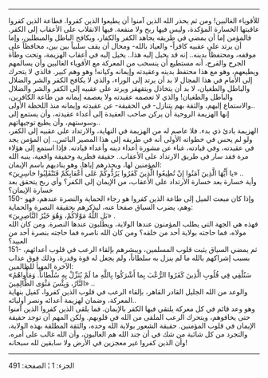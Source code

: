 ------------------------------------------------------------------------

للأقوياء الغالبين! ومن ثم يحذر الله الذين آمنوا أن يطيعوا الذين كفروا.
فطاعة الذين كفروا عاقبتها الخسارة المؤكدة، وليس فيها ربح ولا منفعة. فيها
الانقلاب على الأعقاب إلى الكفر. فالمؤمن إما أن يمضي في طريقه يجاهد الكفر
والكفار، ويكافح الباطل والمبطلين، وإما أن يرتد على عقبيه كافراً- والعياذ
بالله- ومحال أن يقف سلبياً بين بين، محافظاً على موقفه، ومحتفظاً بدينه.. إنه
قد يخيل إليه هذا.. يخيل إليه في أعقاب الهزيمة، وتحت وطأة الجرح والقرح،
أنه مستطيع أن ينسحب من المعركة مع الأقوياء الغالبين وأن يسالمهم ويطيعهم،
وهو مع هذا محتفظ بدينه وعقيدته وإيمانه وكيانه! وهو وهم كبير. فالذي لا
يتحرك إلى الأمام في هذا المجال لا بد أن يرتد إلى الوراء، والذي لا يكافح
الكفر والشر والضلال والباطل والطغيان، لا بد أن يتخاذل ويتقهقر ويرتد على
عقبيه إلى الكفر والشر والضلال والباطل والطغيان! والذي لا تعصمه عقيدته
ولا يعصمه إيمانه من طاعة الكافرين، والاستماع إليهم، والثقة بهم يتنازل-
في الحقيقة- عن عقيدته وإيمانه منذ اللحظة الأولى..  
إنها الهزيمة الروحية أن يركن صاحب العقيدة إلى أعداء عقيدته، وأن يستمع
إلى وسوستهم، وأن يطيع توجيهاتهم..  
الهزيمة بادئ ذي بدء. فلا عاصم له من الهزيمة في النهاية، والارتداد على
عقبيه إلى الكفر، ولو لم يحس في خطواته الأولى أنه في طريقه إلى هذا المصير
البائس.. إن المؤمن يجد في عقيدته، وفي قيادته، غناء عن مشورة أعداء دينه
وأعداء قيادته. فإذا استمع إلى هؤلاء مرة فقد سار في طريق الارتداد على
الأعقاب.. حقيقة فطرية وحقيقة واقعية، ينبه الله المؤمنين لها، ويحذرهم
إياها، وهو يناديهم باسم الإيمان:  
«يا أَيُّهَا الَّذِينَ آمَنُوا إِنْ تُطِيعُوا الَّذِينَ كَفَرُوا يَرُدُّوكُمْ عَلى أَعْقابِكُمْ فَتَنْقَلِبُوا
خاسِرِينَ» ..  
وأية خسارة بعد خسارة الارتداد على الأعقاب، من الإيمان إلى الكفر؟ وأي ربح
يتحقق بعد خسارة الإيمان؟  
150- وإذا كان مبعث الميل إلى طاعة الذين كفروا هو رجاء الحماية والنصرة
عندهم، فهو وهم، يضرب السياق صفحا عنه، ليذكرهم بحقيقة النصرة والحماية:  
«بَلِ اللَّهُ مَوْلاكُمْ، وَهُوَ خَيْرُ النَّاصِرِينَ» .  
فهذه هي الجهة التي يطلب المؤمنون عندها الولاية، ويطلبون عندها النصرة.
ومن كان الله مولاه، فما حاجته بولاية أحد من خلقه؟ ومن كان الله ناصره فما
حاجته بنصرة أحد من العبيد؟  
151- ثم يمضي السياق يثبت قلوب المسلمين، ويبشرهم بإلقاء الرعب في قلوب
أعدائهم، بسبب إشراكهم بالله ما لم ينزل به سلطاناً، ولم يجعل له قوة وقدرة.
وذلك فوق عذاب الآخرة المهيأ للظالمين:  
«سَنُلْقِي فِي قُلُوبِ الَّذِينَ كَفَرُوا الرُّعْبَ بِما أَشْرَكُوا بِاللَّهِ ما لَمْ يُنَزِّلْ بِهِ سُلْطاناً.
وَمَأْواهُمُ النَّارُ، وَبِئْسَ مَثْوَى الظَّالِمِينَ» ..  
والوعد من الله الجليل القادر القاهر، بإلقاء الرعب في قلوب الذين كفروا،
كفيل بنهاية المعركة، وضمان لهزيمة أعدائه ونصر أوليائه..  
وهو وعد قائم في كل معركة يلتقي فيها الكفر بالإيمان. فما يلقى الذين كفروا
الذين آمنوا حتى يخافوهم، ويتحرك الرعب الملقى من الله في قلوبهم. ولكن
المهم أن توجد حقيقة الإيمان في قلوب المؤمنين. حقيقة الشعور بولاية الله
وحده، والثقة المطلقة بهذه الولاية، والتجرد من كل شائبة من شك في أن جند
الله هم الغالبون، وأن الله غالب على أمره، وأن الذين كفروا غير معجزين في
الأرض ولا سابقين لله سبحانه!

------------------------------------------------------------------------

الجزء: 1 ¦ الصفحة: 491
